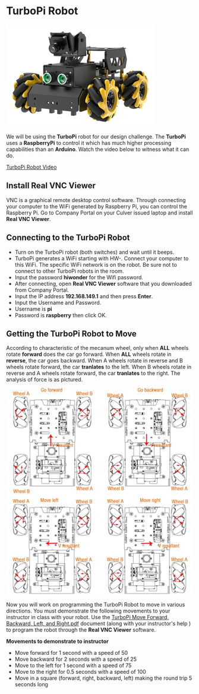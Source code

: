 # TurboPi Robot

![](../TurboPi.png)

We will be using the **TurboPi** robot for our design challenge. The **TurboPi** uses a **RaspberryPi** to control it which has much higher processing capabilities than an **Arduino**. Watch the video below to witness what it can do. 

[TurboPi Robot Video](https://www.youtube.com/watch?v=an129hkrHlg)

## Install Real VNC Viewer

VNC is a graphical remote desktop control software. Through connecting your
computer to the WiFi generated by Raspberry Pi, you can control the Raspberry Pi. Go to Company Portal on your Culver issued laptop and install **Real VNC Viewer**. 

## Connecting to the TurboPi Robot

* Turn on the TurboPi robot (both switches) and wait until it beeps.
* TurboPi generates a WiFi starting with HW-. Connect your computer to this WiFi. The specific WiFi network is on the robot. Be sure not to connect to other TurboPi robots in the room. 
* Input the password **hiwonder** for the Wifi password. 
* After connecting, open **Real VNC Viewer** software that you downloaded from Company Portal. 
* Input the IP address **192.168.149.1** and then press **Enter**.
* Input the Username and Password.
* Username is **pi**
* Password is **raspberry** then click OK.

## Getting the TurboPi Robot to Move

According to characteristic of the mecanum wheel, only when **ALL** wheels rotate
**forward** does the car go forward. When **ALL** wheels rotate in **reverse**, the car goes
backward. When A wheels rotate in reverse and B wheels rotate forward, the car **tranlates**
to the left. When B wheels rotate in reverse and A wheels rotate forward, the car
**tranlates** to the right. The analysis of force is as pictured.

![](../MecanumForwardBackSlide.png)

Now you will work on programming the TurboPi Robot to move in various directions. 
You must demonstrate the following movements to your instructor in class with your robot. Use the [TurboPi Move Forward, Backward, Left, and Right.pdf](https://drive.google.com/file/d/1tCgWk_yjmzWOclA-Nno3G_lW1cvJ29Ni/view?usp=drive_link) document (along with your instructor's help ) to program the robot through the **Real VNC Viewer** software. 

**Movements to demonstrate to instructor**
* Move forward for 1 second with a speed of 50
* Move backward for 2 seconds with a speed of 25
* Move to the left for 1 second with a speed of 75
* Move to the right for 0.5 seconds with a speed of 100
* Move in a square (forward, right, backward, left) making the round trip 5 seconds long



